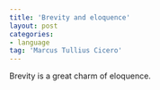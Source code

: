 ```yaml
---
title: 'Brevity and eloquence'
layout: post
categories:
- language
tag: 'Marcus Tullius Cicero'
---
```


Brevity is a great charm of eloquence.